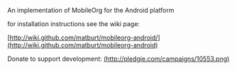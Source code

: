 An implementation of MobileOrg for the Android platform

for installation instructions see the wiki page:

[http://wiki.github.com/matburt/mobileorg-android/](http://wiki.github.com/matburt/mobileorg-android)

Donate to support development: 
[(http://pledgie.com/campaigns/10553.png)](http://www.pledgie.com/campaigns/10553)
